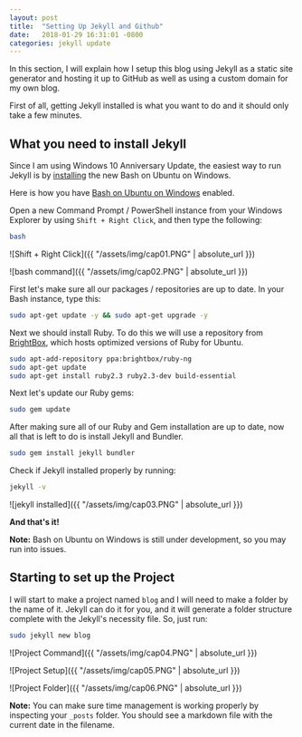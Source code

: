 ```yaml
---
layout: post
title:  "Setting Up Jekyll and Github"
date:   2018-01-29 16:31:01 -0800
categories: jekyll update
---
```



In this section, I will explain how I setup this blog using Jekyll as a static site generator and hosting it up to GitHub as well as using a custom domain for my own blog.

First of all, getting Jekyll installed is what you want to do and it should only take a few minutes.

## What you need to install Jekyll

Since I am using Windows 10 Anniversary Update, the easiest way to run Jekyll is by [installing](https://msdn.microsoft.com/en-us/commandline/wsl/install_guide) the new Bash on Ubuntu on Windows.

Here is how you have [Bash on Ubuntu on Windows](https://www.windowscentral.com/how-install-bash-shell-command-line-windows-10) enabled.

Open a new Command Prompt / PowerShell instance from your Windows Explorer by using `Shift + Right Click`, and then type the following:

```sh
bash
```


![Shift + Right Click]({{ "/assets/img/cap01.PNG" | absolute_url }})

![bash command]({{ "/assets/img/cap02.PNG" | absolute_url }})

First let's make sure all our packages / repositories are up to date. In your Bash instance, type this:

```sh
sudo apt-get update -y && sudo apt-get upgrade -y
```
Next we should install Ruby. To do this we will use a repository from [BrightBox](https://www.brightbox.com/docs/ruby/ubuntu/), which hosts optimized versions of Ruby for Ubuntu.

```sh
sudo apt-add-repository ppa:brightbox/ruby-ng
sudo apt-get update
sudo apt-get install ruby2.3 ruby2.3-dev build-essential
```

Next let's update our Ruby gems:

```sh
sudo gem update
```

After making sure all of our Ruby and Gem installation are up to date, now all that is left to do is install Jekyll and Bundler.

```sh
sudo gem install jekyll bundler
```

Check if Jekyll installed properly by running:

```sh
jekyll -v
```
![jekyll installed]({{ "/assets/img/cap03.PNG" | absolute_url }})

**And that's it!**

**Note:** Bash on Ubuntu on Windows is still under development, so you may run into issues.


## Starting to set up the Project

I will start to make a project named `blog` and I will need to make a folder by the name of it. Jekyll can do it for you, and it will generate a folder structure complete with the Jekyll's necessity file. So, just run:

```sh
sudo jekyll new blog
```
![Project Command]({{ "/assets/img/cap04.PNG" | absolute_url }})

![Project Setup]({{ "/assets/img/cap05.PNG" | absolute_url }})

![Project Folder]({{ "/assets/img/cap06.PNG" | absolute_url }})

**Note:** You can make sure time management is working properly by inspecting your `_posts` folder. You should see a markdown file with the current date in the filename.

